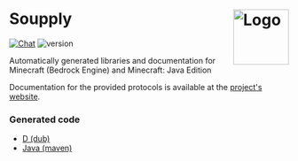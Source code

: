 Soupply
<img align="right" alt="Logo" width="100" src="https://i.imgur.com/c5hmk19.png">
===================

[![Chat](https://img.shields.io/badge/chat-on%20discord-7289da.svg)](https://discord.gg/c9uwNMW)
![version](https://soupply.github.io/badges/version.svg)

Automatically generated libraries and documentation for Minecraft (Bedrock Engine) and Minecraft: Java Edition

Documentation for the provided protocols is available at the [project's website](https://soupply.github.io).

### Generated code

- [D (dub)](https://github.com/soupply/d)
- [Java (maven)](https://github.com/soupply/java)
